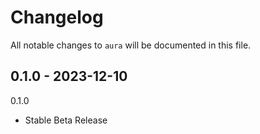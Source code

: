 # Changelog

All notable changes to `aura` will be documented in this file.

## 0.1.0 - 2023-12-10

0.1.0

- Stable Beta Release

